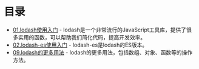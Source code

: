 # 目录

- [01.lodash使用入门](01.usingLodash.ABC.ts) - lodash是一个非常流行的JavaScript工具库，提供了很多实用的函数，可以帮助我们简化代码，提高开发效率。
- [02.lodash-es使用入门](02.usingLodashES.ABC.ts) - lodash-es是lodash的ES版本。
- [09.lodash的更多用法](09.moreUsing.ts) - lodash的更多用法，包括数组、对象、函数等的操作方法。